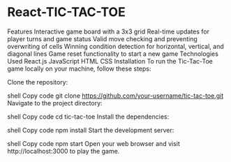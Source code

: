 # React-TIC-TAC-TOE
Features Interactive game board with a 3x3 grid Real-time updates for player turns and game status Valid move checking and preventing overwriting of cells Winning condition detection for horizontal, vertical, and diagonal lines Game reset functionality to start a new game
Technologies Used
React.js
JavaScript
HTML
CSS
Installation
To run the Tic-Tac-Toe game locally on your machine, follow these steps:

Clone the repository:

shell
Copy code
git clone https://github.com/your-username/tic-tac-toe.git
Navigate to the project directory:

shell
Copy code
cd tic-tac-toe
Install the dependencies:

shell
Copy code
npm install
Start the development server:

shell
Copy code
npm start
Open your web browser and visit http://localhost:3000 to play the game.

